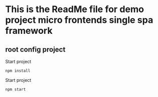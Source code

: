 # This is the ReadMe file for demo project micro frontends single spa framework

## root config project

Start project

```
npm install
```

Start project

```
npm start
```
